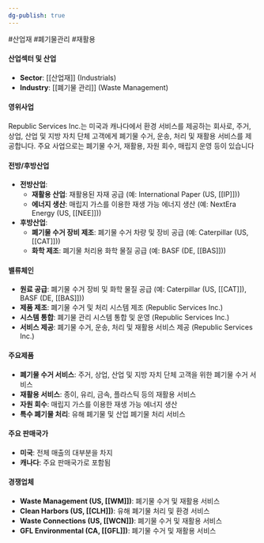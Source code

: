 ```yaml
---
dg-publish: true
---
```

#산업재 #폐기물관리 #재활용

#### 산업섹터 및 산업

- **Sector**: [[산업재]] (Industrials)
- **Industry**: [[폐기물 관리]] (Waste Management)

#### 영위사업

Republic Services Inc.는 미국과 캐나다에서 환경 서비스를 제공하는 회사로, 주거, 상업, 산업 및 지방 자치 단체 고객에게 폐기물 수거, 운송, 처리 및 재활용 서비스를 제공합니다. 주요 사업으로는 폐기물 수거, 재활용, 자원 회수, 매립지 운영 등이 있습니다

#### 전방/후방산업

- **전방산업**:
    - **재활용 산업**: 재활용된 자재 공급 (예: International Paper (US, [[IP]]))
    - **에너지 생산**: 매립지 가스를 이용한 재생 가능 에너지 생산 (예: NextEra Energy (US, [[NEE]]))
- **후방산업**:
    - **폐기물 수거 장비 제조**: 폐기물 수거 차량 및 장비 공급 (예: Caterpillar (US, [[CAT]]))
    - **화학 제조**: 폐기물 처리용 화학 물질 공급 (예: BASF (DE, [[BAS]]))

#### 밸류체인

- **원료 공급**: 폐기물 수거 장비 및 화학 물질 공급 (예: Caterpillar (US, [[CAT]]), BASF (DE, [[BAS]]))
- **제품 제조**: 폐기물 수거 및 처리 시스템 제조 (Republic Services Inc.)
- **시스템 통합**: 폐기물 관리 시스템 통합 및 운영 (Republic Services Inc.)
- **서비스 제공**: 폐기물 수거, 운송, 처리 및 재활용 서비스 제공 (Republic Services Inc.)

#### 주요제품

- **폐기물 수거 서비스**: 주거, 상업, 산업 및 지방 자치 단체 고객을 위한 폐기물 수거 서비스
- **재활용 서비스**: 종이, 유리, 금속, 플라스틱 등의 재활용 서비스
- **자원 회수**: 매립지 가스를 이용한 재생 가능 에너지 생산
- **특수 폐기물 처리**: 유해 폐기물 및 산업 폐기물 처리 서비스

#### 주요 판매국가

- **미국**: 전체 매출의 대부분을 차지
- **캐나다**: 주요 판매국가로 포함됨

#### 경쟁업체

- **Waste Management (US, [[WM]])**: 폐기물 수거 및 재활용 서비스
- **Clean Harbors (US, [[CLH]])**: 유해 폐기물 처리 및 환경 서비스
- **Waste Connections (US, [[WCN]])**: 폐기물 수거 및 재활용 서비스
- **GFL Environmental (CA, [[GFL]])**: 폐기물 수거 및 재활용 서비스
